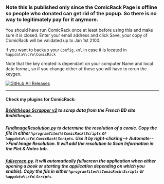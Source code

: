 ### Note this is published only since the ComicRack Page is offline so people who donated can get rid of the popup. So there is no way to legitimately pay for it anymore.

You should have run ComicRack once at least before using this and make sure it is closed. Enter your email address and click Save, your copy of ComicRack will be validated up to Jan 1st 2100.

if you want to backup your ``` Config.xml ``` in case it is located in ``` %appdata%\cYo\ComicRack ```

Note that the key created is dependant on your computer Name and local date format, so if you change either of these you will have to rerun the keygen.

[![GitHub All Releases](https://img.shields.io/github/downloads/maforget/ComicRackKeygen/total.svg)](https://github.com/maforget/ComicRackKeygen)

----

#### Check my plugins for ComicRack:

##### [Bédéthèque Scrapper v2](https://github.com/maforget/Bedetheque-Scrapper-2) to scrap data from the French BD site Bédétheque.

##### [FindImageResolution.py](https://gist.githubusercontent.com/maforget/63558612d19410c9807d6e87a494cf4a/raw/30daddd73aa308ad5d30c31799469bf0b80d887b/FindImageResolution.py) to determine the resolution of a comic. Copy the file in either `%programfiles%\ComicRack\Scripts` or `%appdata%\cYo\ComicRack\Scripts`. Use it by right-clicking--> Automate-->Find Image Resolution. It will add the resolution to Scan Information in the Plot & Notes tab.

##### [fullscreen.py](https://gist.githubusercontent.com/maforget/186a99205140acd3f7d3328ad1466e62/raw/8c7c0ecab28fb9a6037adbe19ff553e3597cccd6/fullscreen.py). It will automatically fullscreen the application when either opening a book or starting the application depending on which you enable). Copy the file in either `%programfiles%\ComicRack\Scripts` or `%appdata%\cYo\Scripts`.

